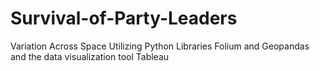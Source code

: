 # Survival-of-Party-Leaders
Variation Across Space Utilizing Python Libraries Folium and Geopandas and the data visualization tool Tableau

